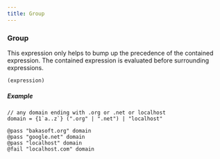```yaml
---
title: Group
---
```


### Group

This expression only helps to bump up the precedence of the contained expression. The contained expression is evaluated before surrounding expressions.

```gramat
(expression)
```

##### Example

```gramat
// any domain ending with .org or .net or localhost
domain = {1`a..z`} (".org" | ".net") | "localhost"

@pass "bakasoft.org" domain
@pass "google.net" domain
@pass "localhost" domain
@fail "localhost.com" domain
```
